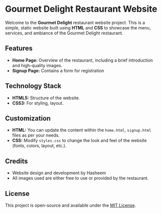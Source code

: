 
# Gourmet Delight Restaurant Website

Welcome to the **Gourmet Delight** restaurant website project. This is a simple, static website built using **HTML** and **CSS** to showcase the menu, services, and ambiance of the Gourmet Delight restaurant.

## Features

- **Home Page:** Overview of the restaurant, including a brief introduction and high-quality images.
- **Signup Page:** Contains a form for registration

## Technology Stack

- **HTML5:** Structure of the website.
- **CSS3:** For styling, layout.


## Customization

- **HTML:** You can update the content within the `home.html`, `signup.html` files as per your needs.
- **CSS:** Modify `styles.css` to change the look and feel of the website (fonts, colors, layout, etc.).

## Credits

- Website design and development by Hasheem
- All images used are either free to use or provided by the restaurant.

## License

This project is open-source and available under the [MIT License](LICENSE).
